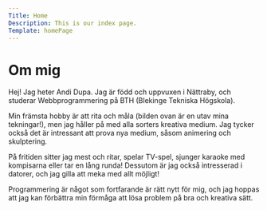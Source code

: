```yaml
---
Title: Home
Description: This is our index page.
Template: homePage
---
```


Om mig
==========================

Hej! Jag heter Andi Dupa. Jag är född och uppvuxen i Nättraby, och studerar Webbprogrammering på BTH (Blekinge Tekniska Högskola).

Min främsta hobby är att rita och måla (bilden ovan är en utav mina tekningar!), men jag håller på med alla sorters kreativa medium. Jag tycker också det är intressant att prova nya medium, såsom animering och skulptering.

På fritiden sitter jag mest och ritar, spelar TV-spel, sjunger karaoke med kompisarna eller tar en lång runda! Dessutom är jag också intresserad i datorer, och jag gilla att meka med allt möjligt!

Programmering är något som fortfarande är rätt nytt för mig, och jag hoppas att jag kan förbättra min förmåga att lösa problem på bra och kreativa sätt.
